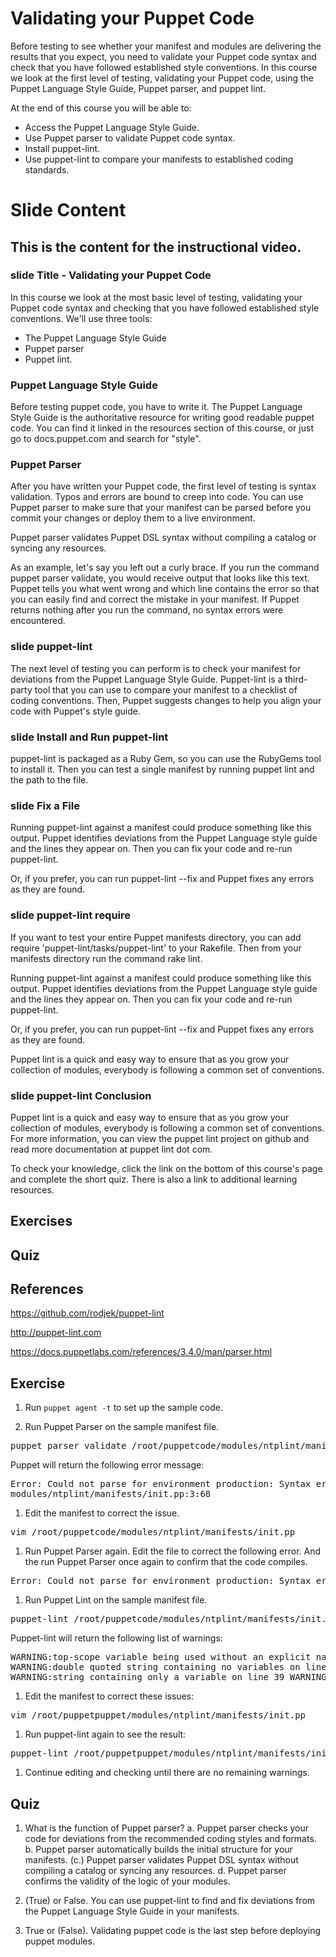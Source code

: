 # Validating your Puppet Code

Before testing to see whether your manifest and modules are delivering the results that you expect, you need to validate your Puppet code syntax and check that you have followed established style conventions.  In this course we look at the first level of testing, validating your Puppet code, using the Puppet Language Style Guide, Puppet parser, and puppet lint.

At the end of this course you will be able to:

* Access the Puppet Language Style Guide.
* Use Puppet parser to validate Puppet code syntax.
* Install puppet-lint.
* Use puppet-lint to compare your manifests to established coding standards.

# Slide Content

## This is the content for the instructional video.

### slide Title - Validating your Puppet Code

In this course we look at the most basic level of testing, validating your Puppet code syntax and checking that you have followed established style conventions. We'll use three tools:
* The Puppet Language Style Guide
* Puppet parser
* Puppet lint.

### Puppet Language Style Guide

Before testing puppet code, you have to write it. The Puppet Language Style Guide is the authoritative resource for writing good readable puppet code. You can find it linked in the resources section of this course, or just go to docs.puppet.com and search for "style".

### Puppet Parser

After you have written your Puppet code, the first level of testing is syntax validation. Typos and errors are bound to creep into code. You can use Puppet parser to make sure that your manifest can be parsed before you commit your changes or deploy them to a live environment.

Puppet parser validates Puppet DSL syntax without compiling a catalog or syncing any resources.

As an example, let's say you left out a curly brace. If you run the command puppet parser validate, you would receive output that looks like this text. Puppet tells you what went wrong and which line contains the error so that you can easily find and correct the mistake in your manifest. If Puppet returns nothing after you run the command, no syntax errors were encountered.

### slide puppet-lint

The next level of testing you can perform is to check your manifest for deviations from the Puppet Language Style Guide. Puppet-lint is a third-party tool that you can use to compare your manifest to a checklist of coding conventions. Then, Puppet suggests changes to help you align your code with Puppet's style guide.

### slide Install and Run puppet-lint

puppet-lint is packaged as a Ruby Gem, so you can use the RubyGems tool to install it. Then you can test a single manifest by running puppet lint and the path to the file.

### slide Fix a File

Running puppet-lint against a manifest could produce something like this output. Puppet identifies deviations from the Puppet Language style guide and the lines they appear on. Then you can fix your code and re-run puppet-lint.

Or, if you prefer, you can run puppet-lint --fix and Puppet fixes any errors as they are found.

### slide puppet-lint require

If you want to test your entire Puppet manifests directory, you can add require 'puppet-lint/tasks/puppet-lint' to your Rakefile. Then from your manifests directory run the command rake lint.

Running puppet-lint against a manifest could produce something like this output. Puppet identifies deviations from the Puppet Language style guide and the lines they appear on. Then you can fix your code and re-run puppet-lint.

Or, if you prefer, you can run puppet-lint --fix and Puppet fixes any errors as they are found.

Puppet lint is a quick and easy way to ensure that as you grow your collection of modules, everybody is following a common set of conventions.

### slide puppet-lint Conclusion

Puppet lint is a quick and easy way to ensure that as you grow your collection of modules, everybody is following a common set of conventions. For more information, you can view the puppet lint project on github and read more documentation at puppet lint dot com.

To check your knowledge, click the link on the bottom of this course's page and complete the short quiz. There is also a link to additional learning resources.


## Exercises

## Quiz

## References

https://github.com/rodjek/puppet-lint

http://puppet-lint.com

https://docs.puppetlabs.com/references/3.4.0/man/parser.html


## Exercise

1. Run `puppet agent -t` to set up the sample code.

1. Run Puppet Parser on the sample manifest file.

<pre>puppet parser validate /root/puppetcode/modules/ntplint/manifests/init.pp
</pre>

Puppet will return the following error message:

<pre>Error: Could not parse for environment production: Syntax error at '{' at /root/puppetcode/
modules/ntplint/manifests/init.pp:3:68
</pre>

1. Edit the manifest to correct the issue.

<pre>vim /root/puppetcode/modules/ntplint/manifests/init.pp
</pre>

1. Run Puppet Parser again. Edit the file to correct the following error. And the run Puppet Parser once again to confirm that the code compiles.

<pre>Error: Could not parse for environment production: Syntax error at 'ntp' at /root/puppetcode/modules/ntplint/manifests/init.pp:47:21
</pre>

1. Run Puppet Lint on the sample manifest file.

<pre>puppet-lint /root/puppetcode/modules/ntplint/manifests/init.pp
</pre>

Puppet-lint will return the following list of warnings:

<pre>WARNING:top-scope variable being used without an explicit namespace on line 5
WARNING:double quoted string containing no variables on line 10
WARNING:string containing only a variable on line 39 WARNING: unquoted resource title on line 38WARNING:ensure found on line but it's not the first attribute on line 40
</pre>

1. Edit the manifest to correct these issues:

<pre>vim /root/puppetpuppet/modules/ntplint/manifests/init.pp
</pre>

1. Run puppet-lint again to see the result:

<pre>puppet-lint /root/puppetpuppet/modules/ntplint/manifests/init.pp
</pre>

1. Continue editing and checking until there are no remaining warnings.


## Quiz
1. What is the function of Puppet parser?
a. Puppet parser checks your code for deviations from the recommended coding styles and formats.
b. Puppet parser automatically builds the initial structure for your manifests.
(c.) Puppet parser validates Puppet DSL syntax without compiling a catalog or syncing any resources.
d. Puppet parser confirms the validity of the logic of your modules.

1. (True) or False. You can use puppet-lint to find and fix deviations from the Puppet Language Style Guide in your manifests.

1. True or (False). Validating puppet code is the last step before deploying puppet modules.

